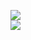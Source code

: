 [![](https://img.shields.io/badge/Made%20With-Github%20Spray-lightgrey.svg?style=for-the-badge&logo=github)](https://github.com/Annihil/github-spray#663)  
[![](https://i.imgur.com/2DrTn0Z.gif)](https://github.com/Annihil/github-spray)